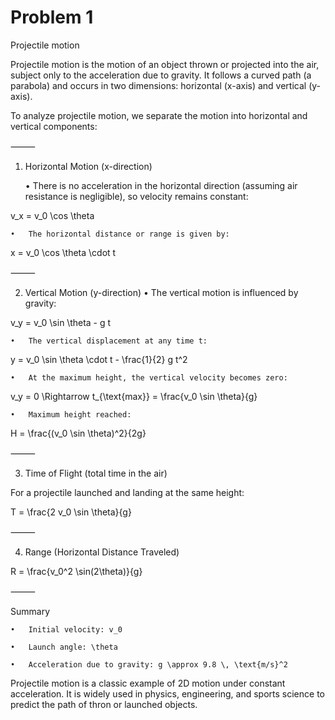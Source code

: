 # Problem 1

Projectile motion

Projectile motion is the motion of an object thrown or projected into the air, subject only to the acceleration due to gravity. It follows a curved path (a parabola) and occurs in two dimensions: horizontal (x-axis) and vertical (y-axis).

To analyze projectile motion, we separate the motion into horizontal and vertical components:

⸻

1. Horizontal Motion (x-direction)

	•	There is no acceleration in the horizontal direction (assuming air resistance is negligible), so velocity remains constant:

v_x = v_0 \cos \theta

	•	The horizontal distance or range is given by:

x = v_0 \cos \theta \cdot t

⸻

2. Vertical Motion (y-direction)
	•	The vertical motion is influenced by gravity:

v_y = v_0 \sin \theta - g t

	•	The vertical displacement at any time t:

y = v_0 \sin \theta \cdot t - \frac{1}{2} g t^2

	•	At the maximum height, the vertical velocity becomes zero:

v_y = 0 \Rightarrow t_{\text{max}} = \frac{v_0 \sin \theta}{g}

	•	Maximum height reached:
    
H = \frac{(v_0 \sin \theta)^2}{2g}

⸻

3. Time of Flight (total time in the air)

For a projectile launched and landing at the same height:

T = \frac{2 v_0 \sin \theta}{g}

⸻

4. Range (Horizontal Distance Traveled)

R = \frac{v_0^2 \sin(2\theta)}{g}

⸻

Summary

	•	Initial velocity: v_0

	•	Launch angle: \theta

	•	Acceleration due to gravity: g \approx 9.8 \, \text{m/s}^2



Projectile motion is a classic example of 2D motion under constant acceleration.
It is widely used in physics, engineering, and sports science to predict the path of thron or launched objects.